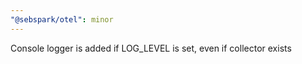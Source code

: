 ```yaml
---
"@sebspark/otel": minor
---
```


Console logger is added if LOG_LEVEL is set, even if collector exists
